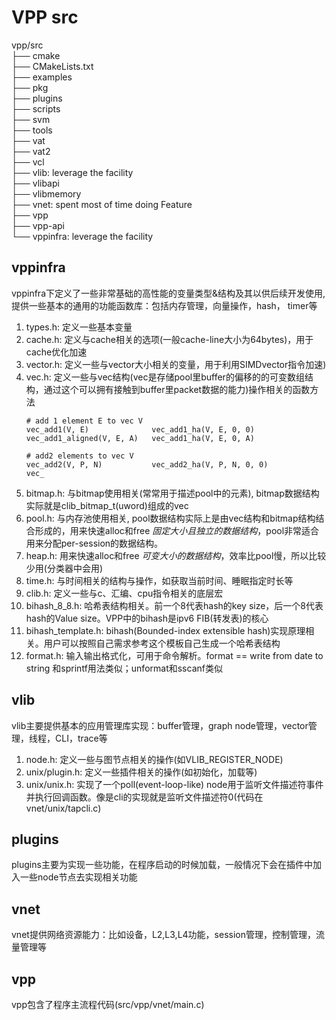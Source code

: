 # VPP src
vpp/src  
├── cmake  
├── CMakeLists.txt  
├── examples  
├── pkg  
├── plugins  
├── scripts  
├── svm  
├── tools  
├── vat  
├── vat2  
├── vcl  
├── vlib: leverage the facility  
├── vlibapi   
├── vlibmemory  
├── vnet: spent most of time doing Feature  
├── vpp  
├── vpp-api  
└── vppinfra: leverage the facility  
## vppinfra
vppinfra下定义了一些非常基础的高性能的变量类型&结构及其以供后续开发使用,提供一些基本的通用的功能函数库：包括内存管理，向量操作，hash， timer等
1. types.h: 定义一些基本变量
2. cache.h: 定义与cache相关的选项(一般cache-line大小为64bytes)，用于cache优化加速
3. vector.h: 定义一些与vector大小相关的变量，用于利用SIMDvector指令加速)
4. vec.h: 定义一些与vec结构(vec是存储pool里buffer的偏移的的可变数组结构，通过这个可以拥有接触到buffer里packet数据的能力)操作相关的函数方法
    ```
    # add 1 element E to vec V 
    vec_add1(V, E)              vec_add1_ha(V, E, 0, 0)
    vec_add1_aligned(V, E, A)   vec_add1_ha(V, E, 0, A)

    # add2 elements to vec V
    vec_add2(V, P, N)           vec_add2_ha(V, P, N, 0, 0)
    vec_
    ```
5. bitmap.h: 与bitmap使用相关(常常用于描述pool中的元素), bitmap数据结构实际就是clib_bitmap_t(uword)组成的vec
6. pool.h: 与内存池使用相关, pool数据结构实际上是由vec结构和bitmap结构结合形成的，用来快速alloc和free *固定大小且独立的数据结构*，pool非常适合用来分配per-session的数据结构。
7. heap.h: 用来快速alloc和free *可变大小的数据结构*，效率比pool慢，所以比较少用(分类器中会用)
8. time.h: 与时间相关的结构与操作，如获取当前时间、睡眠指定时长等
9. clib.h: 定义一些与c、汇编、cpu指令相关的底层宏
10. bihash_8_8.h: 哈希表结构相关。前一个8代表hash的key size，后一个8代表hash的Value size。VPP中的bihash是ipv6 FIB(转发表)的核心
11. bihash_template.h: bihash(Bounded-index extensible hash)实现原理相关。用户可以按照自己需求参考这个模板自己生成一个哈希表结构
12. format.h: 输入输出格式化，可用于命令解析。format == write from date to string 和sprintf用法类似；unformat和sscanf类似
## vlib
vlib主要提供基本的应用管理库实现：buffer管理，graph node管理，vector管理，线程，CLI，trace等
1. node.h: 定义一些与图节点相关的操作(如VLIB_REGISTER_NODE)
2. unix/plugin.h: 定义一些插件相关的操作(如初始化，加载等)
3. unix/unix.h: 实现了一个poll(event-loop-like) node用于监听文件描述符事件并执行回调函数。像是cli的实现就是监听文件描述符0(代码在vnet/unix/tapcli.c)
## plugins
plugins主要为实现一些功能，在程序启动的时候加载，一般情况下会在插件中加入一些node节点去实现相关功能
## vnet
vnet提供网络资源能力：比如设备，L2,L3,L4功能，session管理，控制管理，流量管理等
## vpp
vpp包含了程序主流程代码(src/vpp/vnet/main.c)